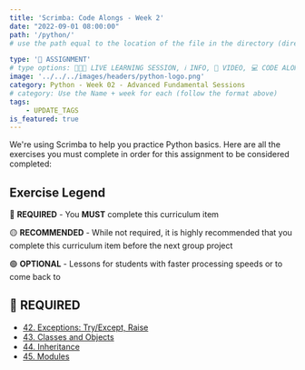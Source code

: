 ```yaml
---
title: 'Scrimba: Code Alongs - Week 2'
date: "2022-09-01 08:00:00"
path: '/python/'
# use the path equal to the location of the file in the directory (directory structure)

type: '📝 ASSIGNMENT'
# type options: 👩🏽‍🏫 LIVE LEARNING SESSION, ℹ️ INFO, 🎥 VIDEO, 💻 CODE ALONG, 🥼LAB, ↩️ REVIEW/NOTES, 👥 GROUP LEARNING, 👷🏼‍♂️ GROUP PROJECT, 🧠 ASSESSMENT,
image: '../../../images/headers/python-logo.png'
category: Python - Week 02 - Advanced Fundamental Sessions
# category: Use the Name + week for each (follow the format above)
tags:
    - UPDATE_TAGS
is_featured: true
---
```


We're using Scrimba to help you practice Python basics. Here are all the exercises you must complete in order for this assignment to be considered completed:

## Exercise Legend

🔴 **REQUIRED** - You **MUST** complete this curriculum item

🟡 **RECOMMENDED** - While not required, it is highly recommended that you complete this curriculum item before the next group project

🟢 **OPTIONAL** - Lessons for students with faster processing speeds or to come back to

## 🔴 **REQUIRED**

* <a href="https://scrimba.com/learn/python/exceptions-try-except-raise-c67PVks9" target="_blank">42. Exceptions: Try/Except, Raise</a>
* <a href="https://scrimba.com/learn/python/classes-and-objects-czk6KmCe" target="_blank">43. Classes and Objects</a>
* <a href="https://scrimba.com/learn/python/inheritance-c9B78Nse" target="_blank">44. Inheritance</a>
* <a href="https://scrimba.com/learn/python/modules-cV8vkkSD" target="_blank">45. Modules</a>
